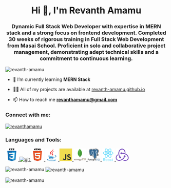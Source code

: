 <h1 align="center">Hi 👋, I'm Revanth Amamu</h1>
<h3 align="center">Dynamic Full Stack Web Developer with expertise in MERN stack and a strong focus on frontend development. Completed 30 weeks of rigorous training in Full Stack Web Development from Masai School. Proficient in solo and collaborative project management, demonstrating adept technical skills and a commitment to continuous learning.</h3>

<p align="left"> <img src="https://komarev.com/ghpvc/?username=revanth-amamu&label=Profile%20views&color=0e75b6&style=flat" alt="revanth-amamu" /> </p>

- 🌱 I’m currently learning **MERN Stack**

- 👨‍💻 All of my projects are available at [revanth-amamu.github.io](revanth-amamu.github.io)

- 📫 How to reach me **revanthamamu@gmail.com**

<h3 align="left">Connect with me:</h3>
<p align="left">
<a href="https://linkedin.com/in/revanthamamu" target="blank"><img align="center" src="https://raw.githubusercontent.com/rahuldkjain/github-profile-readme-generator/master/src/images/icons/Social/linked-in-alt.svg" alt="revanthamamu" height="30" width="40" /></a>
</p>

<h3 align="left">Languages and Tools:</h3>
<p align="left"> <a href="https://www.w3schools.com/css/" target="_blank" rel="noreferrer"> <img src="https://raw.githubusercontent.com/devicons/devicon/master/icons/css3/css3-original-wordmark.svg" alt="css3" width="40" height="40"/> </a> <a href="https://git-scm.com/" target="_blank" rel="noreferrer"> <img src="https://www.vectorlogo.zone/logos/git-scm/git-scm-icon.svg" alt="git" width="40" height="40"/> </a> <a href="https://www.w3.org/html/" target="_blank" rel="noreferrer"> <img src="https://raw.githubusercontent.com/devicons/devicon/master/icons/html5/html5-original-wordmark.svg" alt="html5" width="40" height="40"/> </a> <a href="https://www.java.com" target="_blank" rel="noreferrer"> <img src="https://raw.githubusercontent.com/devicons/devicon/master/icons/java/java-original.svg" alt="java" width="40" height="40"/> </a> <a href="https://developer.mozilla.org/en-US/docs/Web/JavaScript" target="_blank" rel="noreferrer"> <img src="https://raw.githubusercontent.com/devicons/devicon/master/icons/javascript/javascript-original.svg" alt="javascript" width="40" height="40"/> </a> <a href="https://www.mongodb.com/" target="_blank" rel="noreferrer"> <img src="https://raw.githubusercontent.com/devicons/devicon/master/icons/mongodb/mongodb-original-wordmark.svg" alt="mongodb" width="40" height="40"/> </a> <a href="https://www.postgresql.org" target="_blank" rel="noreferrer"> <img src="https://raw.githubusercontent.com/devicons/devicon/master/icons/postgresql/postgresql-original-wordmark.svg" alt="postgresql" width="40" height="40"/> </a> <a href="https://reactjs.org/" target="_blank" rel="noreferrer"> <img src="https://raw.githubusercontent.com/devicons/devicon/master/icons/react/react-original-wordmark.svg" alt="react" width="40" height="40"/> </a> <a href="https://redux.js.org" target="_blank" rel="noreferrer"> <img src="https://raw.githubusercontent.com/devicons/devicon/master/icons/redux/redux-original.svg" alt="redux" width="40" height="40"/> </a> </p>

<p><img align="left" src="https://github-readme-stats.vercel.app/api/top-langs?username=revanth-amamu&show_icons=true&locale=en&layout=compact" alt="revanth-amamu" /></p>

<p>&nbsp;<img align="center" src="https://github-readme-stats.vercel.app/api?username=revanth-amamu&show_icons=true&locale=en" alt="revanth-amamu" /></p>

<p><img align="center" src="https://github-readme-streak-stats.herokuapp.com/?user=revanth-amamu&" alt="revanth-amamu" /></p>
